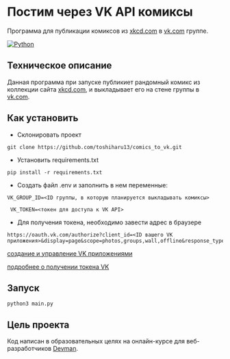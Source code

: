 # Постим через VK API комиксы
Программа для публикации комиксов из [xkcd.com](https://xkcd.com) в [vk.com](https://vk.com) группе.

[![Python](https://img.shields.io/badge/-Python-464646?style=flat-square&logo=Python)](https://www.python.org/)

## Техническое описание
Данная программа при запуске публикиет рандомный комикс из коллекции сайта  [xkcd.com](https://xkcd.com), и выкладывает его на стене группы в [vk.com](https://vk.com).

## Как установить
- Cклонировать проект
```
git clone https://github.com/toshiharu13/comics_to_vk.git
```
- Установить requirements.txt
```
pip install -r requirements.txt
```
- Создать файл .env и заполнить в нем переменные:
```
VK_GROUP_ID=<ID группы, в которую планируется выкладывать комиксы>
```
```
 VK_TOKEN=<токен для доступа к VK API>
 ```

 - Для получения токена, необходимо завести адрес в браузере
```
https://oauth.vk.com/authorize?client_id=<ID вашего VK приложения>&display=page&scope=photos,groups,wall,offline&response_type=token&v=5.131
```

[создание и управление VK приложениями](https://vk.com/apps?act=manage)

[подробнее о получении токена VK](https://vk.com/dev/implicit_flow_user)
## Запуск
```
python3 main.py
```
## Цель проекта
Код написан в образовательных целях на онлайн-курсе для веб-разработчиков [Devman](https://dvmn.org).